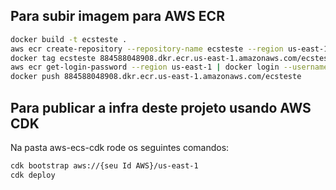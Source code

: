 ## Para subir imagem para AWS ECR

```bash
docker build -t ecsteste .
aws ecr create-repository --repository-name ecsteste --region us-east-1
docker tag ecsteste 884588048908.dkr.ecr.us-east-1.amazonaws.com/ecsteste
aws ecr get-login-password --region us-east-1 | docker login --username AWS --password-stdin 884588048908.dkr.ecr.us-east-1.amazonaws.com
docker push 884588048908.dkr.ecr.us-east-1.amazonaws.com/ecsteste
```


## Para publicar a infra deste projeto usando AWS CDK

Na pasta aws-ecs-cdk rode os seguintes comandos:

```bash
cdk bootstrap aws://{seu Id AWS}/us-east-1
cdk deploy
```
